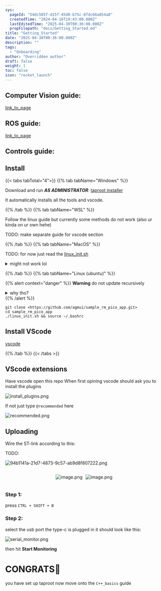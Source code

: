 ```yaml
---
sys:
  pageId: "54dc585f-d15f-45d0-b75c-8fdc66a854a8"
  createdTime: "2024-04-16T19:43:00.000Z"
  lastEditedTime: "2025-04-30T00:36:00.000Z"
  propFilepath: "docs/Getting_Started.md"
title: "Getting_Started"
date: "2025-04-30T00:36:00.000Z"
description: ""
tags:
  - "Onboarding"
author: "Overridden author"
draft: false
weight: 1
toc: false
icon: "rocket_launch"
---
```


## Computer Vision guide:

[link_to_page](86d45bc0-388b-4d26-8848-44f255f73d0e)

## ROS guide:

[link_to_page](3c76c1de-ec8f-46d6-8b0a-294005edc2d5)

## Controls guide:

## Install

{{< tabs tabTotal="4">}}
{{% tab tabName="Windows" %}}

Download and run _**AS ADMINISTRATOR**_: [taproot installer](https://github.com/Thornbots/TeachingFreshies/releases/tag/1.0)

It automatically installs all the tools and vscode.

{{% /tab %}}
{{% tab tabName="WSL" %}}

Follow the linux guide but currently some methods do not work (also ur kinda on ur own hehe)

TODO: make separate guide for vscode section

{{% /tab %}}
{{% tab tabName="MacOS" %}}

TODO: for now just read the [linux_init.sh](https://github.com/agmui/sample_rm_pico_app/blob/main/linux_init.sh)

<details>
<summary>might not work lol</summary>

`brew install libusb pkg-config`

Next install: [vscode](https://code.visualstudio.com/Download)

</details>

{{% /tab %}}
{{% tab tabName="Linux (ubuntu)" %}}

{{% alert context="danger" %}}
**Warning** do not update recursively
<details>
<summary>why tho?</summary>
There are some submodules that may go on for a while (like tinyusb) and I highly
recommend you don't need to get them.
If you want to see what submodules I update just look in `linux_init.sh`
</details>
{{% /alert %}}

```shell
git clone <https://github.com/agmui/sample_rm_pico_app.git>
cd sample_rm_pico_app
./linux_init.sh && source ~/.bashrc
```

## Install VScode

[vscode](https://code.visualstudio.com/Download)

{{% /tab %}}
{{< /tabs >}}

## VScode extensions

Have vscode open this repo
When first opining vscode should ask you to install the plugins

![install_plugins.png](https://prod-files-secure.s3.us-west-2.amazonaws.com/d518164a-d88e-44d1-a4ee-3adb3bd8bce0/89bd30f0-1825-4e77-867b-0a41ce370880/install_plugins.png?X-Amz-Algorithm=AWS4-HMAC-SHA256&X-Amz-Content-Sha256=UNSIGNED-PAYLOAD&X-Amz-Credential=ASIAZI2LB466QHCVKSSP%2F20250602%2Fus-west-2%2Fs3%2Faws4_request&X-Amz-Date=20250602T061334Z&X-Amz-Expires=3600&X-Amz-Security-Token=IQoJb3JpZ2luX2VjEB0aCXVzLXdlc3QtMiJIMEYCIQDRwVF79Ify3haJoMDND9ivnPuitO5JeZFIvbme%2Fv9UGwIhAOKHKkkHRv%2FAUTL0rfbm8JNdNb5wkH6Ll%2FGikwW%2FUC1%2BKogECOb%2F%2F%2F%2F%2F%2F%2F%2F%2F%2FwEQABoMNjM3NDIzMTgzODA1IgzadsdkwLcaqL7vV%2BMq3AP041RsFm6%2BrEmNwx5Dngmd6QtVWSu0PEKKNqzN28bfSL3o04HowI5KNaA1xd3CNV5yd9VzOqm4d448qwBreJcFVbSApslryw%2BqkiNLB3iODoAFq%2B21V3g6At2UPq%2BDbBdxyaMKw%2FWWaflsWv%2BN0Kmn%2BB%2BJeTmwSQvFDK5kKKSkkKAEDrqDQ655w0d0L2U1MuvA3HzwWsOk5VMIRASEsYIUxxUkTYCLwIWTLV2lt8Jk3liukmwiKmYxQvrwWl5N1btEW2ZY9une2S90DPL%2FQw04TZ%2BXKi%2FrVKedWxV7HZroOzoareuYrDybkeJFn%2Fs7cNX6HgwrwweCUMYO0ohMEqS5xOlYpVhWefF68QLrI8hNTDWbhCLCCaBDRkjo864AABUDvWVmwsjQaxsxwgEqC2eUle5a9%2FbGigxVRiSj1IeU5s8Zf4er5Cv%2FQRB%2BXPeaP1UNIPzuMDfvos2rwqxc%2FxV5gUDvVIpf3Ie9b1jKJ6iouqmNlLkPeMTDbVL8it1gO6b5a1IeQeHyr3ReWlDV%2B6io7zRyRvFWtnN7GHKwoa%2BLOh2K0tRpQMc1LNHW%2FslZb5miSqjgcxSc2wG%2Bn5Vbz9dOXuBZZObDjgkAFrGtAEkTSrzwUmXzClNKr1K7xDCX2PTBBjqkAQYE55VenYzwu%2FihVsKnAtLhesItjtfJMJBIsS778GBIeFiFL%2B6nAoNn%2BkQcEi6sKLL4SBgCdWakEKfJ2Ukhm43M7MZ%2Fvt%2F5NEyyrEAMnUn0iJPmMcr%2BCnundsLRg2y45PKcQg0lWrucl1WlqUWyzEuOx8sWtD3R%2BhXdCyX7mfCogk2QpRNyeB5%2Fcx4EOeWIxK5k1NIkrjbuEg1OkGRmMdYWgf5n&X-Amz-Signature=6ed4f363bcc3d3bd94cb05238d6ad7b750022b08f8296192a28e25057729c2ff&X-Amz-SignedHeaders=host&x-id=GetObject)

If not just type `@recommended` here  

![recommended.png](https://prod-files-secure.s3.us-west-2.amazonaws.com/d518164a-d88e-44d1-a4ee-3adb3bd8bce0/61e661e9-5d85-4dfc-be0d-8d2097a5e793/recommended.png?X-Amz-Algorithm=AWS4-HMAC-SHA256&X-Amz-Content-Sha256=UNSIGNED-PAYLOAD&X-Amz-Credential=ASIAZI2LB466QHCVKSSP%2F20250602%2Fus-west-2%2Fs3%2Faws4_request&X-Amz-Date=20250602T061334Z&X-Amz-Expires=3600&X-Amz-Security-Token=IQoJb3JpZ2luX2VjEB0aCXVzLXdlc3QtMiJIMEYCIQDRwVF79Ify3haJoMDND9ivnPuitO5JeZFIvbme%2Fv9UGwIhAOKHKkkHRv%2FAUTL0rfbm8JNdNb5wkH6Ll%2FGikwW%2FUC1%2BKogECOb%2F%2F%2F%2F%2F%2F%2F%2F%2F%2FwEQABoMNjM3NDIzMTgzODA1IgzadsdkwLcaqL7vV%2BMq3AP041RsFm6%2BrEmNwx5Dngmd6QtVWSu0PEKKNqzN28bfSL3o04HowI5KNaA1xd3CNV5yd9VzOqm4d448qwBreJcFVbSApslryw%2BqkiNLB3iODoAFq%2B21V3g6At2UPq%2BDbBdxyaMKw%2FWWaflsWv%2BN0Kmn%2BB%2BJeTmwSQvFDK5kKKSkkKAEDrqDQ655w0d0L2U1MuvA3HzwWsOk5VMIRASEsYIUxxUkTYCLwIWTLV2lt8Jk3liukmwiKmYxQvrwWl5N1btEW2ZY9une2S90DPL%2FQw04TZ%2BXKi%2FrVKedWxV7HZroOzoareuYrDybkeJFn%2Fs7cNX6HgwrwweCUMYO0ohMEqS5xOlYpVhWefF68QLrI8hNTDWbhCLCCaBDRkjo864AABUDvWVmwsjQaxsxwgEqC2eUle5a9%2FbGigxVRiSj1IeU5s8Zf4er5Cv%2FQRB%2BXPeaP1UNIPzuMDfvos2rwqxc%2FxV5gUDvVIpf3Ie9b1jKJ6iouqmNlLkPeMTDbVL8it1gO6b5a1IeQeHyr3ReWlDV%2B6io7zRyRvFWtnN7GHKwoa%2BLOh2K0tRpQMc1LNHW%2FslZb5miSqjgcxSc2wG%2Bn5Vbz9dOXuBZZObDjgkAFrGtAEkTSrzwUmXzClNKr1K7xDCX2PTBBjqkAQYE55VenYzwu%2FihVsKnAtLhesItjtfJMJBIsS778GBIeFiFL%2B6nAoNn%2BkQcEi6sKLL4SBgCdWakEKfJ2Ukhm43M7MZ%2Fvt%2F5NEyyrEAMnUn0iJPmMcr%2BCnundsLRg2y45PKcQg0lWrucl1WlqUWyzEuOx8sWtD3R%2BhXdCyX7mfCogk2QpRNyeB5%2Fcx4EOeWIxK5k1NIkrjbuEg1OkGRmMdYWgf5n&X-Amz-Signature=d451c08770b317524c94667675bf9bdeaf15c2172c3cf087ab8123af4a2a1f30&X-Amz-SignedHeaders=host&x-id=GetObject)

## Uploading

Wire the ST-link according to this:

TODO:

![94b1141a-21d7-4873-9c57-ab9d8f807222.png](https://prod-files-secure.s3.us-west-2.amazonaws.com/d518164a-d88e-44d1-a4ee-3adb3bd8bce0/e5fad17d-ab82-4300-9f4c-505ab4b1202c/94b1141a-21d7-4873-9c57-ab9d8f807222.png?X-Amz-Algorithm=AWS4-HMAC-SHA256&X-Amz-Content-Sha256=UNSIGNED-PAYLOAD&X-Amz-Credential=ASIAZI2LB466QHCVKSSP%2F20250602%2Fus-west-2%2Fs3%2Faws4_request&X-Amz-Date=20250602T061334Z&X-Amz-Expires=3600&X-Amz-Security-Token=IQoJb3JpZ2luX2VjEB0aCXVzLXdlc3QtMiJIMEYCIQDRwVF79Ify3haJoMDND9ivnPuitO5JeZFIvbme%2Fv9UGwIhAOKHKkkHRv%2FAUTL0rfbm8JNdNb5wkH6Ll%2FGikwW%2FUC1%2BKogECOb%2F%2F%2F%2F%2F%2F%2F%2F%2F%2FwEQABoMNjM3NDIzMTgzODA1IgzadsdkwLcaqL7vV%2BMq3AP041RsFm6%2BrEmNwx5Dngmd6QtVWSu0PEKKNqzN28bfSL3o04HowI5KNaA1xd3CNV5yd9VzOqm4d448qwBreJcFVbSApslryw%2BqkiNLB3iODoAFq%2B21V3g6At2UPq%2BDbBdxyaMKw%2FWWaflsWv%2BN0Kmn%2BB%2BJeTmwSQvFDK5kKKSkkKAEDrqDQ655w0d0L2U1MuvA3HzwWsOk5VMIRASEsYIUxxUkTYCLwIWTLV2lt8Jk3liukmwiKmYxQvrwWl5N1btEW2ZY9une2S90DPL%2FQw04TZ%2BXKi%2FrVKedWxV7HZroOzoareuYrDybkeJFn%2Fs7cNX6HgwrwweCUMYO0ohMEqS5xOlYpVhWefF68QLrI8hNTDWbhCLCCaBDRkjo864AABUDvWVmwsjQaxsxwgEqC2eUle5a9%2FbGigxVRiSj1IeU5s8Zf4er5Cv%2FQRB%2BXPeaP1UNIPzuMDfvos2rwqxc%2FxV5gUDvVIpf3Ie9b1jKJ6iouqmNlLkPeMTDbVL8it1gO6b5a1IeQeHyr3ReWlDV%2B6io7zRyRvFWtnN7GHKwoa%2BLOh2K0tRpQMc1LNHW%2FslZb5miSqjgcxSc2wG%2Bn5Vbz9dOXuBZZObDjgkAFrGtAEkTSrzwUmXzClNKr1K7xDCX2PTBBjqkAQYE55VenYzwu%2FihVsKnAtLhesItjtfJMJBIsS778GBIeFiFL%2B6nAoNn%2BkQcEi6sKLL4SBgCdWakEKfJ2Ukhm43M7MZ%2Fvt%2F5NEyyrEAMnUn0iJPmMcr%2BCnundsLRg2y45PKcQg0lWrucl1WlqUWyzEuOx8sWtD3R%2BhXdCyX7mfCogk2QpRNyeB5%2Fcx4EOeWIxK5k1NIkrjbuEg1OkGRmMdYWgf5n&X-Amz-Signature=0f4eaa63c30885a22ac049cdeac2d0456134b3aaf473e8017f1145e6944b0445&X-Amz-SignedHeaders=host&x-id=GetObject)

<div style="display: flex;flex-direction: row; column-gap:10px; max-width: 630px;justify-content: center;">
<div>

![image.png](https://prod-files-secure.s3.us-west-2.amazonaws.com/d518164a-d88e-44d1-a4ee-3adb3bd8bce0/210ecb78-1116-4d7b-b9b7-2292f66fa2c2/image.png?X-Amz-Algorithm=AWS4-HMAC-SHA256&X-Amz-Content-Sha256=UNSIGNED-PAYLOAD&X-Amz-Credential=ASIAZI2LB4667KYXILM3%2F20250602%2Fus-west-2%2Fs3%2Faws4_request&X-Amz-Date=20250602T061337Z&X-Amz-Expires=3600&X-Amz-Security-Token=IQoJb3JpZ2luX2VjEB0aCXVzLXdlc3QtMiJGMEQCIAykmyY5PTPbgXHybv3x0NGO64Tt9PcYuHiues6PafbAAiAXLIh15EMuXzmaMnnQPOVIoOb%2FAfiCl7gkehRcR7iUeSqIBAjm%2F%2F%2F%2F%2F%2F%2F%2F%2F%2F8BEAAaDDYzNzQyMzE4MzgwNSIMZ5ffcUQJiATuAf3eKtwDC9nZ37pjjO97mVgU39IwtBJ60L%2F4RyUw4yOylIMJu1AxKfgc2rzCg9FVj06DFzc1Ypkx7PqEXUZHMFqrxQXhqQi1gdqmbNoEW94nsIXmS0dErCvfSYVGJ3qHMVuk45E6%2F49nwlhHFpDzMuC30LqcVJf9U7oufyYOLvrsGocKspan4FVeJgelTmlLbiaF0NNwt9ZbVRMQfCi1g6Nq%2BenfqyN7HcQ0wQ0JLn8ujrPbzXsfH1NpPIRV4nNpfR1komU2F6orIpHcIA23ZaDdjI6mKrW%2BmmwQhptMLOeQJ%2F0VPzNqYkzmvG0Sr9kih0TgqftG2rzWnhIWTitMFZBDcw5Z8eXCQ4Q%2BIOX9ae7O0rXc8ZFt9yw6hfoWkSP%2B59BtRRZ79Coe9eOGtRF3zmPIyeedNGh%2FauhLWKj9PUTzQ7CTZNHH%2BPq2P01AjqLALY0qsgKspGABl%2FJJ9PWz%2BHdS6SipY%2FD%2BYs0R0wh2y9FkFjX%2Ba3kPtMvCZgxnyRkzk8OtYWoxxqhqRT8WV2BrQuo0ewd8vXNhbpxJ7vsp64cn5sPeoNLdCMyziCe1M8WOb2oVv9XT8zOzZqozGXjBzowVItsj5SWnGglWR6jUXRJxAy8QeiLvuf%2FzBNqGYu9sz1Mw99f0wQY6pgHoe5TYKrD04rW4w%2Fa30qb%2BhDojgD%2Fw5XQ0GFieWFYg%2F3uhYw%2F8W8fo6%2BS4Zf%2BeFNvqvGsa7w9%2BV8jzHhUTzCAU3gQyeYd9Vqs2Z5Fv%2BEpMbDqWdY%2Bwz98Tt0%2FLAf3d3PG0D8eLoihu6NGUi%2BnbkRujvbPmco1iegxVmDwzkUBYnpE1DwtoWP1SuJkaVncDg1KJPr9%2FBok%2F6abYRCHaF0icDECDA7bp&X-Amz-Signature=51ae33ed81d9c698eb7f80d577b8a415f856f20c29b521970c4d93a79f6a59ef&X-Amz-SignedHeaders=host&x-id=GetObject)

</div>
<div>

![image.png](https://prod-files-secure.s3.us-west-2.amazonaws.com/d518164a-d88e-44d1-a4ee-3adb3bd8bce0/33a0fd0f-8ca6-4a86-8e09-26e95ded1fff/image.png?X-Amz-Algorithm=AWS4-HMAC-SHA256&X-Amz-Content-Sha256=UNSIGNED-PAYLOAD&X-Amz-Credential=ASIAZI2LB466Z6RECOPI%2F20250602%2Fus-west-2%2Fs3%2Faws4_request&X-Amz-Date=20250602T061337Z&X-Amz-Expires=3600&X-Amz-Security-Token=IQoJb3JpZ2luX2VjEB0aCXVzLXdlc3QtMiJGMEQCIB%2Foabkx2RE%2BN5V3UQWKkFIDHVUfEJhbUKJfIZleFmUuAiAd0bgjrypLrA7SKI8vYB1Ut3MAtgduegeoqKlmPbkfDiqIBAjm%2F%2F%2F%2F%2F%2F%2F%2F%2F%2F8BEAAaDDYzNzQyMzE4MzgwNSIM7QSYVrO1xa4Z7nf7KtwD%2FMr1bYuyroCn5bN%2F5m9j3AK%2FIoUwIKjsr1A6R11t6J98H3jN2N3UzIZjoR3GUAlqS%2F%2B33Xb8Pq8HAM2xmDpGxhd7Ve1Qj372VT9rvT4evZYr6hfdLAROZyxqOuCkI1lt%2F1AZ6OneegvoGDZYGQhghh9dwzO5%2Foa5DzM02Fj5lUZxqgML6rumjG3MByUqH%2FNdy1Mu%2BclL9EJwUDWFO3UgmA1f%2B4PRuHgYlRmRgVfDHgChVhcsbCq5HZyA%2BmwB03o6sMK5n1myznu9fn2Mn2jVpo9AXFoHwNwSNJYRe%2F0xy705vl7mmRX7t81xZanBGd2l2ukKfViYwuzmUEXUaoi%2B2bh%2FxZ8R7nYJoknCxOzuahZcvc8c2c288Jtu%2BFgkVUcZM6vBeV5MgbF39FGb%2FGoguEtjDwnTXqAlKDrdGGq3z1AIHCpqOGVKw7qKyZWTiObQyj8PpRRavKPmAxeGActztLuuSToFJ2bwOJbozK%2FUaFDbdSHmDR%2FIfvy%2BT52Dp0MhsZVpCfIAUZln%2BJ0jrcT8V%2FC5baDyg1kRVvwteV2v2hMn2ttFaJn5J0H5oat1AO9OBT6rPDgk9YFo3Hfn50WTt5OPkU5OLpqAtiww0PgYbTwtS0p6wOUG3e9moUswvNf0wQY6pgFUC7ACd3a3L5n5eoVJeuncJvKpq8zMfxBNIa%2FiyApC%2BK5F0zwIzfoJloeA0q5ZlqCcgYh7oxEAkXxtqbGx44w3621Mf34YK%2BuLW7PmKZ%2F4ZouO8kjkZw7XyUFNUhHdZ321Exf98N5gyPaDFr5bwMSKeD4qFa9s6AAcwkO8nXoePLWPgqQ5sTlEbbKjnSA6OP3OQgoFmKkLtoQX9kYJUC%2FU3J%2B%2FsZkP&X-Amz-Signature=e8e60c6fd2239b88fc9eef39bc2b7561eb532b2c69b03182e8606d5b691870e4&X-Amz-SignedHeaders=host&x-id=GetObject)

</div>
</div>

### Step 1:

press `CTRL + SHIFT + B`

### Step 2:

select the usb port the type-c is plugged in it should look like this:

![serial_monitor.png](https://prod-files-secure.s3.us-west-2.amazonaws.com/d518164a-d88e-44d1-a4ee-3adb3bd8bce0/f03f4774-05d4-4393-b6a0-d5efb6d315ab/serial_monitor.png?X-Amz-Algorithm=AWS4-HMAC-SHA256&X-Amz-Content-Sha256=UNSIGNED-PAYLOAD&X-Amz-Credential=ASIAZI2LB466QHCVKSSP%2F20250602%2Fus-west-2%2Fs3%2Faws4_request&X-Amz-Date=20250602T061334Z&X-Amz-Expires=3600&X-Amz-Security-Token=IQoJb3JpZ2luX2VjEB0aCXVzLXdlc3QtMiJIMEYCIQDRwVF79Ify3haJoMDND9ivnPuitO5JeZFIvbme%2Fv9UGwIhAOKHKkkHRv%2FAUTL0rfbm8JNdNb5wkH6Ll%2FGikwW%2FUC1%2BKogECOb%2F%2F%2F%2F%2F%2F%2F%2F%2F%2FwEQABoMNjM3NDIzMTgzODA1IgzadsdkwLcaqL7vV%2BMq3AP041RsFm6%2BrEmNwx5Dngmd6QtVWSu0PEKKNqzN28bfSL3o04HowI5KNaA1xd3CNV5yd9VzOqm4d448qwBreJcFVbSApslryw%2BqkiNLB3iODoAFq%2B21V3g6At2UPq%2BDbBdxyaMKw%2FWWaflsWv%2BN0Kmn%2BB%2BJeTmwSQvFDK5kKKSkkKAEDrqDQ655w0d0L2U1MuvA3HzwWsOk5VMIRASEsYIUxxUkTYCLwIWTLV2lt8Jk3liukmwiKmYxQvrwWl5N1btEW2ZY9une2S90DPL%2FQw04TZ%2BXKi%2FrVKedWxV7HZroOzoareuYrDybkeJFn%2Fs7cNX6HgwrwweCUMYO0ohMEqS5xOlYpVhWefF68QLrI8hNTDWbhCLCCaBDRkjo864AABUDvWVmwsjQaxsxwgEqC2eUle5a9%2FbGigxVRiSj1IeU5s8Zf4er5Cv%2FQRB%2BXPeaP1UNIPzuMDfvos2rwqxc%2FxV5gUDvVIpf3Ie9b1jKJ6iouqmNlLkPeMTDbVL8it1gO6b5a1IeQeHyr3ReWlDV%2B6io7zRyRvFWtnN7GHKwoa%2BLOh2K0tRpQMc1LNHW%2FslZb5miSqjgcxSc2wG%2Bn5Vbz9dOXuBZZObDjgkAFrGtAEkTSrzwUmXzClNKr1K7xDCX2PTBBjqkAQYE55VenYzwu%2FihVsKnAtLhesItjtfJMJBIsS778GBIeFiFL%2B6nAoNn%2BkQcEi6sKLL4SBgCdWakEKfJ2Ukhm43M7MZ%2Fvt%2F5NEyyrEAMnUn0iJPmMcr%2BCnundsLRg2y45PKcQg0lWrucl1WlqUWyzEuOx8sWtD3R%2BhXdCyX7mfCogk2QpRNyeB5%2Fcx4EOeWIxK5k1NIkrjbuEg1OkGRmMdYWgf5n&X-Amz-Signature=23be5473cb9c95962af70d05537b4d6f47a709071bd8b1e27c72533faabf5923&X-Amz-SignedHeaders=host&x-id=GetObject)

then hit **Start Monitoring**

# CONGRATS🎉

you have set up taproot now move onto the `C++_basics` guide

